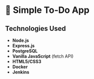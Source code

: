 # 📝 Simple To-Do App

## Technologies Used
- **Node.js**
- **Express.js**
- **PostgreSQL**
- **Vanilla JavaScript** (fetch API)
- **HTML5/CSS3**
- **Docker**
- **Jenkins**
